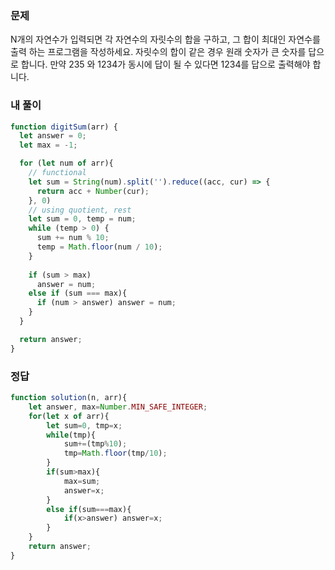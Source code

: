 ### 문제
N개의 자연수가 입력되면 각 자연수의 자릿수의 합을 구하고, 그 합이 최대인 자연수를 출력 하는 프로그램을 작성하세요. 자릿수의 합이 같은 경우 원래 숫자가 큰 숫자를 답으로 합니다. 만약 235 와 1234가 동시에 답이 될 수 있다면 1234를 답으로 출력해야 합니다.

### 내 풀이
```js
function digitSum(arr) {
  let answer = 0;
  let max = -1;

  for (let num of arr){
    // functional
    let sum = String(num).split('').reduce((acc, cur) => {
      return acc + Number(cur);
    }, 0)
    // using quotient, rest
    let sum = 0, temp = num;
    while (temp > 0) {
      sum += num % 10;
      temp = Math.floor(num / 10);
    }
    
    if (sum > max)
      answer = num;
    else if (sum === max){
      if (num > answer) answer = num;
    }
  }

  return answer;
}
```

### 정답
```js
function solution(n, arr){
    let answer, max=Number.MIN_SAFE_INTEGER;
    for(let x of arr){
        let sum=0, tmp=x;
        while(tmp){
            sum+=(tmp%10);
            tmp=Math.floor(tmp/10);
        }
        if(sum>max){
            max=sum;
            answer=x;
        }
        else if(sum===max){
            if(x>answer) answer=x;
        }
    }
    return answer;
}
```
